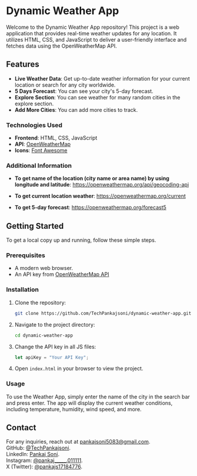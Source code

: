 # Dynamic Weather App

Welcome to the Dynamic Weather App repository! This project is a web application that provides real-time weather updates for any location. It utilizes HTML, CSS, and JavaScript to deliver a user-friendly interface and fetches data using the OpenWeatherMap API.

## Features

- **Live Weather Data**: Get up-to-date weather information for your current location or search for any city worldwide.
- **5 Days Forecast**: You can see your city's 5-day forecast.
- **Explore Section**: You can see weather for many random cities in the explore section.
- **Add More Cities**: You can add more cities to track.

### Technologies Used

- **Frontend**: HTML, CSS, JavaScript
- **API**: [OpenWeatherMap](https://openweathermap.org/)
- **Icons**: [Font Awesome](https://fontawesome.com/)

### Additional Information

- **To get name of the location (city name or area name) by using longitude and latitude**:
  https://openweathermap.org/api/geocoding-api

- **To get current location weather**:
  https://openweathermap.org/current

- **To get 5-day forecast**:
  https://openweathermap.org/forecast5

## Getting Started

To get a local copy up and running, follow these simple steps.

### Prerequisites

- A modern web browser.
- An API key from [OpenWeatherMap API](https://home.openweathermap.org/api_keys)

### Installation

1. Clone the repository:
   ```sh
   git clone https://github.com/TechPankajsoni/dynamic-weather-app.git
   ```
2. Navigate to the project directory:
   ```sh
   cd dynamic-weather-app
   ```
3. Change the API key in all JS files:
   ```javascript
   let apiKey = "Your API Key";
   ```
4. Open `index.html` in your browser to view the project.

### Usage

To use the Weather App, simply enter the name of the city in the search bar and press enter. The app will display the current weather conditions, including temperature, humidity, wind speed, and more.

## Contact

For any inquiries, reach out at [pankajsoni5083@gmail.com](mailto:pankajsoni5083@gmail.com).<br>
GitHub: [@TechPankajsoni](https://github.com/TechPankajsoni).<br>
LinkedIn: [Pankaj Soni](https://www.linkedin.com/in/pankaj-soni-6a6606232).<br>
Instagram: [@pankaj_____.011111](https://www.instagram.com/pankaj_____.011111).<br>
X (Twitter): [@pankajs17184776](https://x.com/pankajs17184776).<br>
